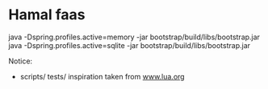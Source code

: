 # Hamal faas

java -Dspring.profiles.active=memory -jar bootstrap/build/libs/bootstrap.jar
java -Dspring.profiles.active=sqlite -jar bootstrap/build/libs/bootstrap.jar

Notice:

- scripts/ tests/ inspiration taken from www.lua.org


